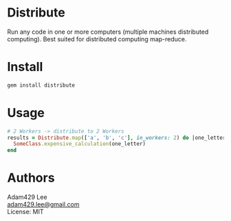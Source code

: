 Distribute
===========

Run any code in one or more computers (multiple machines distributed computing). 
Best suited for distributed computing map-reduce.


Install
=======

```Bash
gem install distribute
```

Usage
=====

```Ruby
# 2 Workers -> distribute to 2 Workers
results = Distribute.map(['a', 'b', 'c'], in_workers: 2) do |one_letter|
  SomeClass.expensive_calculation(one_letter)
end
```

Authors
=======

Adam429 Lee<br/>
adam429.lee@gmail.com<br/>
License: MIT<br/>